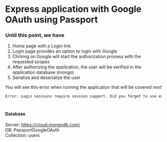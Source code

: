 # Express application with Google OAuth using Passport

### Until this point, we have

1. Home page with a Login link
2. Login page provides an option to login with Google
3. Clicking on Google will start the authorization process with the requested scopes
4. After authorizing the application, the user will be verified in the application database (mongo)
5. Serialize and deserialize the user

You will see this error when running the application that will be covered next

```bash
Error: Login sessions require session support. Did you forget to use express-session middleware?
```

#

#### Database

Server: https://cloud.mongodb.com/  
DB: PassportGoogleOAuth  
Collection: users
